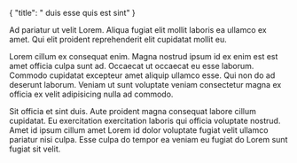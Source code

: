 {
  "title": " duis esse quis est sint"
}

Ad pariatur ut velit Lorem. Aliqua fugiat elit mollit laboris ea ullamco ex amet. Qui elit proident reprehenderit elit cupidatat mollit eu.

Lorem cillum ex consequat enim. Magna nostrud ipsum id ex enim est est amet officia culpa sunt ad. Occaecat ut occaecat eu esse laborum. Commodo cupidatat excepteur amet aliquip ullamco esse. Qui non do ad deserunt laborum. Veniam ut sunt voluptate veniam consectetur magna ex officia ex velit adipisicing nulla ad commodo.

Sit officia et sint duis. Aute proident magna consequat labore cillum cupidatat. Eu exercitation exercitation laboris qui officia voluptate nostrud. Amet id ipsum cillum amet Lorem id dolor voluptate fugiat velit ullamco pariatur nisi culpa. Esse culpa do tempor ea veniam eu fugiat do Lorem sunt fugiat sit velit.